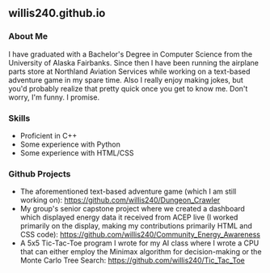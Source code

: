 ## willis240.github.io

### About Me

I have graduated with a Bachelor's Degree in Computer Science from the University of Alaska Fairbanks. Since then I have been running the airplane parts store at Northland Aviation Services
while working on a text-based adventure game in my spare time. Also I really enjoy making jokes, but you'd probably realize that pretty quick
once you get to know me. Don't worry, I'm funny. I promise.

### Skills

* Proficient in C++
* Some experience with Python
* Some experience with HTML/CSS

### Github Projects

* The aforementioned text-based adventure game (which I am still working on): https://github.com/willis240/Dungeon_Crawler
* My group's senior capstone project where we created a dashboard which displayed energy data it received from ACEP live (I worked primarily on the display, making my contributions
  primarily HTML and CSS code): https://github.com/willis240/Community_Energy_Awareness
* A 5x5 Tic-Tac-Toe program I wrote for my AI class where I wrote a CPU that can either employ the Minimax algorithm for decision-making or the Monte Carlo Tree Search:
  https://github.com/willis240/Tic_Tac_Toe
